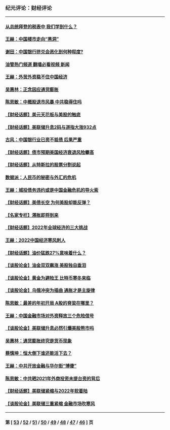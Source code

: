 ### 纪元评论：财经评论
---
#### [从总统拜登的税表中 我们学到什么？](../../pages/nsc1026/n13773081.md?08050330) 
#### [王赫：中国楼市走向“黑洞”](../../pages/nsc1026/n13770647.md?08050330) 
#### [谢田：中国银行挤兑会恶化到何种程度?](../../pages/nsc1026/n13766965.md?08050330) 
#### [油管热门频道 翻墙必看视频 新闻](ok?08050330)
#### [王赫：外贸外资稳不住中国经济](../../pages/nsc1026/n13753933.md?08050330) 
#### [吴惠林：正念因应通货膨胀](../../pages/nsc1026/n13750350.md?08050330) 
#### [陈思敏：中概股退市风暴 中共稳得住吗](../../pages/nsc1026/n13738978.md?08050330) 
#### [【财经话题】美元天花板与美股的触底](../../pages/nsc1026/n13736495.md?08050330) 
#### [【财经话题】美联储升息2码与道指大涨932点](../../pages/nsc1026/n13727377.md?08050330) 
#### [古风：中国银行业已资不抵债 后果严重](../../pages/nsc1026/n13726111.md?08050330) 
#### [【财经话题】债市预期美国经济衰退风险攀高](../../pages/nsc1026/n13698043.md?08050330) 
#### [【财经话题】从特斯拉的股票分割说起](../../pages/nsc1026/n13679733.md?08050330) 
#### [数据派：人民币的秘密与外汇的危机](../../pages/nsc1026/n13667092.md?08050330) 
#### [王赫：城投债务违约或是中国金融危机的导火索](../../pages/nsc1026/n13665322.md?08050330) 
#### [【财经话题】美债长空 为何美股却能反弹？](../../pages/nsc1026/n13665895.md?08050330) 
#### [【名家专栏】滞胀即将到来](../../pages/nsc1026/n13658171.md?08050330) 
#### [【财经话题】2022年全球经济的三大挑战](../../pages/nsc1026/n13654423.md?08050330) 
#### [王赫：2022中国经济寒风刺人](../../pages/nsc1026/n13651403.md?08050330) 
#### [【财经话题】油价猛跌27%意味着什么？](../../pages/nsc1026/n13648767.md?08050330) 
#### [【谈股论金】油金双双飙涨 美股独自垂泪](../../pages/nsc1026/n13631742.md?08050330) 
#### [【谈股论金】黄金为避险王 比特币寒冬来临](../../pages/nsc1026/n13600406.md?08050330) 
#### [【谈股论金】乌俄冲突为插曲 通胀才是主旋律](../../pages/nsc1026/n13576797.md?08050330) 
#### [陈思敏：最差的年初开局 A股的脊梁在哪里？](../../pages/nsc1026/n13558359.md?08050330) 
#### [王赫：中国金融市场对外资释放三个危险信号](../../pages/nsc1026/n13546389.md?08050330) 
#### [【谈股论金】美联储升息必然引爆美股熊市吗](../../pages/nsc1026/n13519194.md?08050330) 
#### [吴惠林：通货膨胀终究是货币现象](../../pages/nsc1026/n13512979.md?08050330) 
#### [蔡慎坤：恒大倒下谁还能活下去？](../../pages/nsc1026/n13501831.md?08050330) 
#### [王赫：中共开放金融与华尔街“博傻”](../../pages/nsc1026/n13501138.md?08050330) 
#### [陈思敏：中共晒2021年外商投资未提台资的背后](../../pages/nsc1026/n13501057.md?08050330) 
#### [【财经话题】美联储紧缩与2022年软着陆](../../pages/nsc1026/n13498354.md?08050330) 
#### [【谈股论金】美联储三重紧缩 金融市场吹寒风](../../pages/nsc1026/n13487202.md?08050330) 

---
#### 第 [ [53](./53.md?08050330) / [52](./52.md?08050330) / [51](./51.md?08050330) / [50](./50.md?08050330) / [49](./49.md?08050330) / [48](./48.md?08050330) / [47](./47.md?08050330) / [46](./46.md?08050330) ] 页
